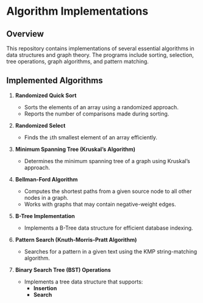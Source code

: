# Algorithm Implementations

## Overview
This repository contains implementations of several essential algorithms in data structures and graph theory. The programs include sorting, selection, tree operations, graph algorithms, and pattern matching.

## Implemented Algorithms
1. **Randomized Quick Sort**  
   - Sorts the elements of an array using a randomized approach.
   - Reports the number of comparisons made during sorting.

2. **Randomized Select**  
   - Finds the `i`th smallest element of an array efficiently.

3. **Minimum Spanning Tree (Kruskal’s Algorithm)**  
   - Determines the minimum spanning tree of a graph using Kruskal’s approach.

4. **Bellman-Ford Algorithm**  
   - Computes the shortest paths from a given source node to all other nodes in a graph.
   - Works with graphs that may contain negative-weight edges.

5. **B-Tree Implementation**  
   - Implements a B-Tree data structure for efficient database indexing.

6. **Pattern Search (Knuth-Morris-Pratt Algorithm)**  
   - Searches for a pattern in a given text using the KMP string-matching algorithm.

7. **Binary Search Tree (BST) Operations**  
   - Implements a tree data structure that supports:
     - **Insertion**
     - **Search**

